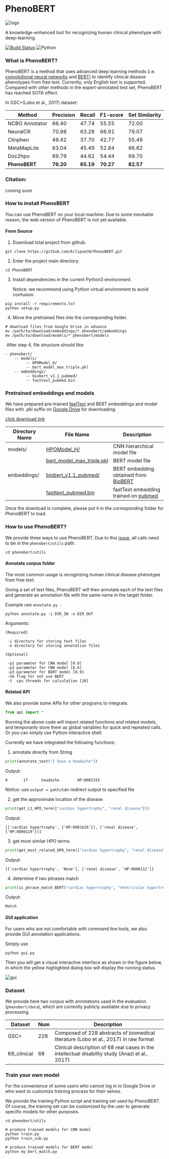 # PhenoBERT
 ![logo](https://github.com/EclipseCN/PhenoBERT/blob/main/phenobert/img/logo.jpg) 

A knowledge-enhanced tool for recognizing human clinical phenotype with deep-learning.

[![Build Status](https://travis-ci.com/EclipseCN/PhenoBERT.svg?branch=main)](https://travis-ci.com/EclipseCN/PhenoBERT) ![Python](https://img.shields.io/badge/python->=3.6-blue)

### What is PhenoBERT?

PhenoBERT is a method that uses advanced deep learning methods (i.e. [convolutional neural networks](https://en.wikipedia.org/wiki/Convolutional_neural_network) and [BERT](https://en.wikipedia.org/wiki/BERT_(language_model))) to identify clinical disease phenotypes from free text. Currently, only English text is supported. Compared with other methods in the expert-annotated test set, PhenoBERT has reached SOTA effect.



In GSC+(Lobo et al., 2017) dataset:

| **Method**          | Precision |Recall|F1-score| **Set  Similarity** |
| ------------------- | -------------- | -------------- | -------------- | ------------- |
| NCBO  Annotator | 66.40     | 47.74           | 55.55     | 72.00     |
| NeuralCR        | 70.98      | 63.28           | 66.91     | 79.07     |
| Clinphen        | 49.42     | 37.70           | 42.77     | 55.49     |
| MetaMapLite     | 63.04      | 45.49           | 52.84     | 66.62     |
| Doc2hpo | 69.79     | 44.62           | 54.44     | 69.70     |
| **PhenoBERT**    | **76.20**  | **65.19**       | **70.27** | **82.57** |



### Citation:

coming soon



### How to install PhenoBERT

You can use PhenoBERT on your local machine. Due to some inevitable reason, the web version of PhenoBERT is not yet available.

#### From Source

1. Download total project from github.

```shell
git clone https://github.com/EclipseCN/PhenoBERT.git
```

2. Enter the project main directory.

```she
cd PhenoBERT
```

3. Install dependencies in the current Python3 environment.

   Notice: we recommend using Python virtual environment to avoid confusion. 

```shell
pip install -r requirements.txt
python setup.py
```

4. Move the pretrained files into the corresponding folder.
```shell
# download files from Google Drive in advance
mv /path/to/download/embeddings/* phenobert/embeddings
mv /path/to/download/models/* phenobert/models
```

​       After step 4, file structure should like:

```shell
- phenobert/
    -- models/
         -- HPOModel_H/
         -- bert_model_max_triple.pkl
    -- embeddings/
         -- biobert_v1.1_pubmed/
         -- fasttext_pubmed.bin
```





### Pretrained embeddings and models

We have prepared pre-trained [fastText](https://en.wikipedia.org/wiki/FastText) and BERT embeddings and model files with .pkl suffix on [Google Drive](https://drive.google.com/) for downloading.

[click download link](https://drive.google.com/drive/folders/1jIqW19JJPzYuyUadxB5Mmfh-pWRiEopH?usp=sharing)

| Directory Name | File Name | Description |
| ---- | ------ | -------|
| models/ | [HPOModel_H/](https://drive.google.com/drive/folders/1NriTyBqh3kxUWv1lrnYjWBpYu0F0hrCh?usp=sharing) | CNN hierarchical model file |
|  | [bert_model_max_triple.pkl](https://drive.google.com/file/d/1AwRnaB5RruFUEdMkKohZmTlD4ILCkQ_z/view?usp=sharing) | BERT model file |
| embeddings/ | [biobert_v1.1_pubmed/](https://drive.google.com/drive/folders/10lko9BpToUl3PlUWrYbFmNyVHxDX1xby?usp=sharing) | BERT embedding obtained from [BioBERT](https://github.com/dmis-lab/biobert) |
| | [fasttext_pubmed.bin](https://drive.google.com/file/d/1GFB3I46B50sDUHcSpu84jZKqJnIjc--B/view?usp=sharing) | fastText embedding trained on [pubmed](https://en.wikipedia.org/wiki/PubMed) |

Once the download is complete, please put it in the corresponding folder for PhenoBERT to load.



### How to use PhenoBERT?

We provide three ways to use PhenoBERT. Due to this [issue](https://github.com/pytorch/pytorch/issues/18325), all calls need to be in the `phenobert/utils` path.

```shell
cd phenobert/utils
```



#### Annotate corpus folder

The most common usage is recognizing human clinical disease phenotype from free text. 

Giving a set of text files, PhenoBERT will then annotate each of the text files and generate an annotation file with the same name in the target folder.

Example use `annotate.py `:

```shell
python annotate.py -i DIR_IN -o DIR_OUT
```

Arguments: 

```shell
[Required]

 -i directory for storing text files
 -o directory for storing annotation files
 
[Optional]

 -p1 parameter for CNN model [0.8]
 -p2 parameter for CNN model [0.6]
 -p3 parameter for BERT model [0.9]
 -nb flag for not use BERT
 -t  cpu threads for calculation [10]
```



#### Related API

We also provide some APIs for other programs to integrate.

```python
from api import *
```

Running the above code will import related functions and related models, and temporarily store them as global variables for quick and repeated calls. Or you can simply use Python interactive shell.

Currently we have integrated the following functions:

1. annotate directly from String

```python
print(annotate_text("I have a headache"))
```

Output:

```shell
9       17      headache        HP:0002315
```

Notice: use `output = path/`can redirect output to specified file

2. get the approximate location of the disease

```python
print(get_L1_HPO_term(["cardiac hypertrophy", "renal disease"]))
```

Output:

```shell
[['cardiac hypertrophy', {'HP:0001626'}], ['renal disease', {'HP:0000119'}]]
```

3. get most similar HPO terms.

```python
print(get_most_related_HPO_term(["cardiac hypertrophy", "renal disease"]))
```

Output:

```shell
[['cardiac hypertrophy', 'None'], ['renal disease', 'HP:0000112']]
```

4. determine if two phrases match

```python
print(is_phrase_match_BERT("cardiac hypertrophy", "Ventricular hypertrophy"))
```

Output:

```shell
Match
```



#### GUI application

For users who are not comfortable with command line tools, we also provide GUI annotation applications.

Simply use 

```shell
python gui.py
```

Then you will get a visual interactive interface as shown in the figure below, in which the yellow highlighted dialog box will display the running status.



![gui](https://github.com/EclipseCN/PhenoBERT/blob/main/phenobert/img/gui.gif)



### Dataset

We provide here two corpus with annotations used in the evaluation (`phenobert/data`), which are currently publicly available due to privacy processing.

| Dataset     | Num  | Description                                                  |
| ----------- | ---- | ------------------------------------------------------------ |
| GSC+        | 228  | Composed of 228 abstracts of biomedical literature (Lobo et al., 2017) in raw format |
| 68_clinical | 68   | Clinical description of 68 real cases in the intellectual disability study (Anazi et al., 2017) |



### Train your own model

For the convenience of some users who cannot log in to Google Drive or who want to customize training process for their selves.

We provide the training Python script and training set used by PhenoBERT. Of course, the training set can be customized by the user to generate specific models for other purposes.

```shell
cd phenobert/utils

# produce trained models for CNN model
python train.py
python train_sub.py

# produce trained models for BERT model
python my_bert_match.py
```

